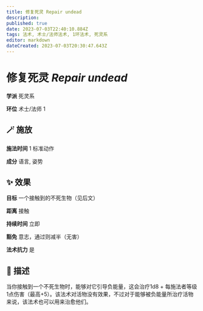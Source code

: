 ```yaml
---
title: 修复死灵 Repair undead
description: 
published: true
date: 2023-07-03T22:40:10.884Z
tags: 法术, 术士/法师法术, 1环法术, 死灵系
editor: markdown
dateCreated: 2023-07-03T20:30:47.643Z
---
```


# **修复死灵** *Repair undead*

**学派** 死灵系 

**环位** 术士/法师 1

## 🪄 施放

**施法时间** 1 标准动作

**成分** 语言, 姿势

## ✨ 效果 

**目标** 一个接触到的不死生物（见后文） 

**距离** 接触  

**持续时间** 立即 

**豁免** 意志，通过则减半（无害）

**法术抗力** 是

## 📖 描述

当你接触到一个不死生物时，能够对它引导负能量，这会治疗1d8 + 每施法者等级1点伤害（最高+5）。该法术对活物没有效果，不过对于能够被负能量所治疗活物来说，该法术也可以用来治愈他们。
    